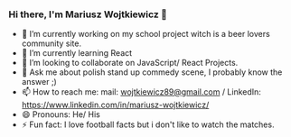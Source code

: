 ### Hi there, I'm Mariusz Wojtkiewicz 👋


- 🔭 I’m currently working on my school project witch is a beer lovers community site.
- 🌱 I’m currently learning React
- 👯 I’m looking to collaborate on JavaScript/ React Projects.
- 💬 Ask me about polish stand up commedy scene, I probably know the answer ;)
- 📫 How to reach me: mail: wojtkiewicz89@gmail.com / LinkedIn: https://www.linkedin.com/in/mariusz-wojtkiewicz/
- 😄 Pronouns: He/ His
- ⚡ Fun fact: I love football facts but i don't like to watch the matches.
